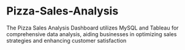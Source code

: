 # Pizza-Sales-Analysis
 The Pizza Sales Analysis Dashboard utilizes MySQL and Tableau for comprehensive data analysis, aiding businesses in optimizing sales strategies and enhancing customer satisfaction
